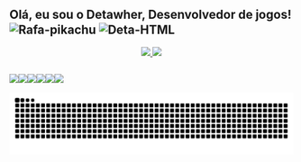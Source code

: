 ## Olá, eu sou o Detawher, Desenvolvedor de jogos! <img align="center" alt="Rafa-pikachu" height="30" width="30" src="https://emoji.gg/assets/emoji/4708_Pikachu_Hello.gif"> <img align="center" alt="Deta-HTML" height="30" width="30" src="https://github.com/user-attachments/assets/ea18a707-4eb3-41c8-97c5-92ae97830816">

<div align="center">
  <a href="https://linktr.ee/detawher">
  <img height="163em" src="https://github-readme-stats.vercel.app/api?username=Detawher&show_icons=true&title_color=88C070&icon_color=E0F8D0&text_color=E0F8D0&bg_color=081820&border_color=306850&include_all_commits=true&count_private=true"/>
  <img height="163em" src="https://github-readme-stats.vercel.app/api/top-langs/?username=Detawher&layout=compact&langs_count=6&title_color=88C070&icon_color=E0F8D0&text_color=E0F8D0&bg_color=081820&border_color=306850"/>
</div>
    
## <div style="display: inline_block">
  <a href="https://detawher.itch.io/" target="_blank"><img src="https://img.shields.io/badge/Itch.io-FA5C5C?style=for-the-badge&logo=itchdotio&logoColor=white" target="_blank"></a><a href="https://www.instagram.com/detawher/" target="_blank"><img src="https://img.shields.io/badge/Instagram-E4405F?style=for-the-badge&logo=instagram&logoColor=white" target="_blank"></a><a href="https://x.com/detawher" target="_blank"><img src="https://img.shields.io/badge/Twitter-1DA1F2?style=for-the-badge&logo=twitter&logoColor=white" target="_blank"></a><a href="https://www.youtube.com/c/detawher%E3%83%84" target="_blank"><img src="https://img.shields.io/badge/YouTube-FF0000?style=for-the-badge&logo=youtube&logoColor=white" target="_blank"></a><a href="https://www.twitch.tv/detawherr" target="_blank"><img src="https://img.shields.io/badge/Twitch-9146FF?style=for-the-badge&logo=twitch&logoColor=white" target="_blank"></a><a href="mailto:detawher@gmail.com" target="_blank"><img src="https://img.shields.io/badge/Gmail-D14836?style=for-the-badge&logo=gmail&logoColor=white" target="_blank"></a>
</div>
<div>
  <picture>
    <source media="(prefers-color-scheme: dark)" srcset="https://raw.githubusercontent.com/Detawher/Detawher/output/github-contribution-grid-snake-dark.svg">
    <source media="(prefers-color-scheme: light)" srcset="https://raw.githubusercontent.com/Detawher/Detawher/output/github-contribution-grid-snake.svg">
    <img alt="github contribution grid snake animation" src="https://raw.githubusercontent.com/Detawher/Detawher/output/github-contribution-grid-snake.svg">
  </picture>
</div>
